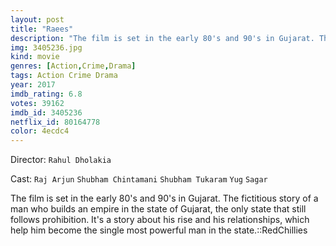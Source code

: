 ```yaml
---
layout: post
title: "Raees"
description: "The film is set in the early 80's and 90's in Gujarat. The fictitious story of a man who builds an empire in the state of Gujarat, the only state that still follows prohibition. It's a story about his rise and his relationships, which help him become the single most powerful man in the state..."
img: 3405236.jpg
kind: movie
genres: [Action,Crime,Drama]
tags: Action Crime Drama 
year: 2017
imdb_rating: 6.8
votes: 39162
imdb_id: 3405236
netflix_id: 80164778
color: 4ecdc4
---
```

Director: `Rahul Dholakia`  

Cast: `Raj Arjun` `Shubham Chintamani` `Shubham Tukaram` `Yug` `Sagar` 

The film is set in the early 80's and 90's in Gujarat. The fictitious story of a man who builds an empire in the state of Gujarat, the only state that still follows prohibition. It's a story about his rise and his relationships, which help him become the single most powerful man in the state.::RedChillies